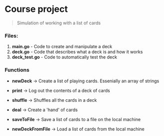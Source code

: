 # Course project
> Simulation of working with a list of cards

### Files: 
1. **main.go** - Code to create and manipulate a deck
2. **deck.go** - Code that describes what a deck is and how it works
3. **deck_test.go** - Code to automatically test the deck


### Functions
* **newDeck** -> Create a list of playing cards. Essenially an array of strings

* **print** -> Log out the contents of a deck of cards

* **shuffle** -> Shuffles all the cards in a deck 

* **deal** -> Create a 'hand' of cards

* **saveToFile** -> Save a list of cards to a file on the local machine

* **newDeckFromFile** -> Load a list of cards from the local machine  
